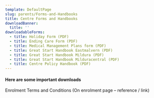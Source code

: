 ```yaml
---
template: DefaultPage
slug: parents/Forms-and-Handbooks
title: Centre Forms and Handbooks
downloadBanner:
  title: ''
downloadableForms:
  - title: Holiday Form (PDF)
  - title: Ending Care Form (PDF)
  - title: Medical Management Plans form (PDF)
  - title: Great Start Handbook Eastmalvern (PDF)
  - title: Great Start Handbook Mildura (PDF)
  - title: Great Start Handbook Milduracentral (PDF)
  - title: Centre Policy Handbook (PDF)
---
```

#### Here are some important downloads

Enrolment Terms and Conditions (On enrolment page – reference / link)
